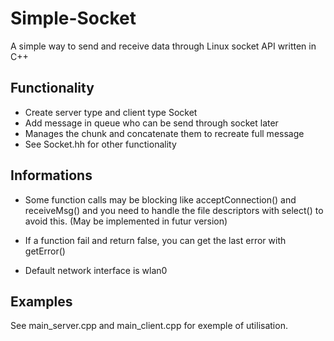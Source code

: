 Simple-Socket
=============

A simple way to send and receive data through Linux socket API written in C++


Functionality
-------------
 * Create server type and client type Socket
 * Add message in queue who can be send through socket later
 * Manages the chunk and concatenate them to recreate full message
 * See Socket.hh for other functionality 

Informations
------------

 * Some function calls may be blocking like acceptConnection() and receiveMsg() and you need to handle the file descriptors    with select() to avoid this. (May be implemented in futur version)

 * If a function fail and return false, you can get the last error with getError()

 * Default network interface is wlan0

Examples
--------
See main_server.cpp and main_client.cpp for exemple of utilisation.


